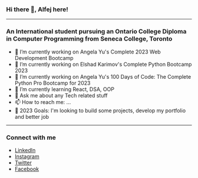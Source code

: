 ### Hi there 👋, Alfej here!
<hr>

### An International student pursuing an Ontario College Diploma in Computer Programming from Seneca College, Toronto

- 🔭 I’m currently working on Angela Yu's Complete 2023 Web Development Bootcamp
- 🔭 I’m currently working on Elshad Karimov's Complete Python Bootcamp 2023
- 🔭 I’m currently working on Angela Yu's 100 Days of Code: The Complete Python Pro Bootcamp for 2023
- 🌱 I’m currently learning React, DSA, OOP
- 💬 Ask me about any Tech related stuff
- 📫 How to reach me: ...
- 🥅 2023 Goals: I'm looking to build some projects, develop my portfolio and better job
<hr>

### Connect with me

- [LinkedIn](https://www.linkedin.com/in/alfej-savaya-428a09227/) <br>
- [Instagram](https://www.instagram.com/__alfej__/) <br>
- [Twitter](https://twitter.com/__Alfej__) <br>
- [Facebook](https://www.facebook.com/AlfejSavaya)
